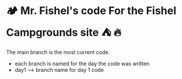 # 🏕️ Mr. Fishel's code For the Fishel Campgrounds site ⛺ 🔥

 
The main branch is the most current code.
* each branch is named for the day the code was written
* day1 --> branch name for day 1 code

